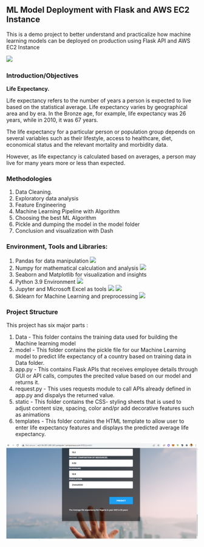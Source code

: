 ## ML Model Deployment with Flask and AWS EC2 Instance
This is a demo project to better understand and practicalize how machine learning models can be deployed on production using Flask API and AWS EC2 Instance

![](Life_expectancy_flask_frame_work.PNG)

### Introduction/Objectives
<p><strong>Life Expectancy.</strong>
<p>Life expectancy refers to the number of years a person is expected to live based on the statistical average. Life expectancy varies by geographical area and by era. In the Bronze age, for example, life expectancy was 26 years, while in 2010, it was 67 years. </p>
<p>The life expectancy for a particular person or population group depends on several variables such as their lifestyle, access to healthcare, diet, economical status and the relevant mortality and morbidity data.</p>
<p>However, as life expectancy is calculated based on averages, a person may live for many years more or less than expected. </p>



### Methodologies
1.	Data Cleaning.
2.	Exploratory data analysis
3.	Feature Engineering
4.	Machine Learning Pipeline with Algorithm
5.  Choosing the best ML Algorithm
6.  Pickle and dumping the model in the model folder
5.	Conclusion and visualization with Dash

### Environment, Tools and Libraries:
1.	Pandas for data manipulation <img src="https://img.shields.io/badge/pandas-%23150458.svg?style=for-the-badge&logo=pandas&logoColor=white">
2.	Numpy for mathematical calculation and analysis <img src="https://img.shields.io/badge/numpy-%23013243.svg?style=for-the-badge&logo=numpy&logoColor=white">
3.	Seaborn and Matplotlib for visualization and insights
4.	Python 3.9 Environment <img src="https://img.shields.io/badge/python-%2314354C.svg?style=for-the-badge&logo=python&logoColor=white">
5.	Jupyter and Microsoft Excel as tools <img src="https://img.shields.io/badge/Microsoft_Excel-217346?style=for-the-badge&logo=microsoft-excel&logoColor=white"> <img src="https://img.shields.io/badge/Jupyter-F37626.svg?&style=for-the-badge&logo=Jupyter&logoColor=white" >
6. Sklearn for Machine Learning and preprocessing  <img src="https://img.shields.io/badge/scikit--learn-%23F7931E.svg?style=for-the-badge&logo=scikit-learn&logoColor=white">

### Project Structure
This project has six major parts :
1.  Data - This folder contains the training data used for building the Machine learning model
2.  model - This folder contains the pickle file for our Machine Learning model to predict life expectancy of a country based on training data in Data folder.
3. app.py - This contains Flask APIs that receives employee details through GUI or API calls, computes the precited value based on our model and returns it.
4. request.py - This uses requests module to call APIs already defined in app.py and dispalys the returned value.
5. static - This folder contains the CSS- styling sheets that is used to adjust content size, spacing, color and/pr add decorative features such as animations
6. templates - This folder contains the HTML template to allow user to enter life expectancy features and displays the predicted average life expectancy.


![](prediction.PNG)
